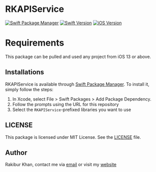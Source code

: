 # RKAPIService

[![Swift Package Manager](https://img.shields.io/badge/SPM-%20-red)](https://img.shields.io/badge/SPM-%20-red) [![Swift Version](https://img.shields.io/badge/Swift-5-red)](https://img.shields.io/badge/Swift-5-red) [![iOS Version](https://img.shields.io/badge/iOS-13-blue)](https://img.shields.io/badge/iOS-13-blue)

# Requirements

This package can be pulled and used any project from iOS 13 or above.

## Installations

RKAPIService is available through [Swift Package Manager](https://swift.org/package-manager/). To install
it, simply follow the steps:

1. In Xcode, select File > Swift Packages > Add Package Dependency.
1. Follow the prompts using the URL for this repository
1. Select the `RKAPIService`-prefixed libraries you want to use

## LICENSE

This package is licensed under MIT License. See the [LICENSE](LICENSE.md) file.

## Author

Rakibur Khan, contact me via [email](mailto:therakiburkhan@gmail.com) or visit my [website](http://therakiburkhan.me)